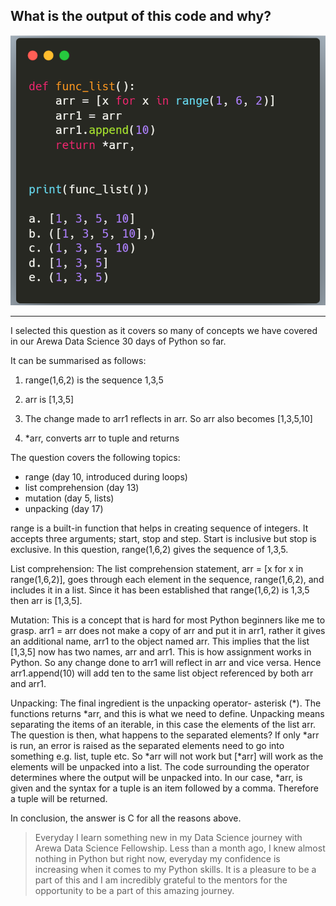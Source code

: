 
**What is the output of this code and why?**
---




![Question pic](./resources/practice.png)




---

I selected this question as it covers so many of concepts we have covered in our  Arewa Data Science 30 days of Python so far.

It can be summarised as follows:
1. range(1,6,2) is the sequence 1,3,5

2. arr is [1,3,5]

3. The change made to arr1 reflects in arr. So arr also becomes [1,3,5,10]

4. *arr, converts arr to tuple and returns

The question covers the following topics: 
- range (day 10, introduced during loops)
- list comprehension (day 13)
- mutation (day 5, lists)
- unpacking (day 17)

range is a built-in function that helps in creating sequence of integers. It accepts three arguments; start, stop and step. Start is inclusive but stop is exclusive. In this question, range(1,6,2) gives the sequence of 1,3,5.

List comprehension: The list comprehension statement, arr = [x for x in range(1,6,2)], goes through each element in the sequence, range(1,6,2), and includes it in a list. Since it has been established that range(1,6,2) is 1,3,5 then arr is [1,3,5].

Mutation: This is a concept that is hard for most Python beginners like me to grasp. 
arr1 = arr does not make a copy of arr and put it in arr1, rather it gives an additional name, arr1 to the object named arr. This implies that the list [1,3,5] now has two names, arr and arr1. This is how assignment works in Python. So any change done to arr1 will reflect in arr and vice versa. Hence arr1.append(10) will add ten to the same list object referenced by both arr and arr1.

Unpacking: The final ingredient is the unpacking operator- asterisk (*). The functions returns *arr, and this is what we need to define. Unpacking means separating the items of an iterable, in this case the elements of the list arr. The question is then, what happens to the separated elements? If only *arr is run, an error is raised as the separated elements need to go into something e.g. list, tuple etc. So *arr will not work but [*arr] will work as the elements will be unpacked into a list. The code surrounding the operator determines where the output will be unpacked into. In our case, *arr, is given and the syntax for a tuple is an item followed by a comma. Therefore a tuple will be returned. 

In conclusion, the answer is C for all the reasons above. 

> Everyday I learn something new in my Data Science journey with Arewa Data Science Fellowship. Less than a month ago, I knew almost nothing in Python but right now, everyday my confidence is increasing when it comes to my Python skills. It is a pleasure to be a part of this and I am incredibly grateful to the mentors for the opportunity to be a part of this amazing journey. 





